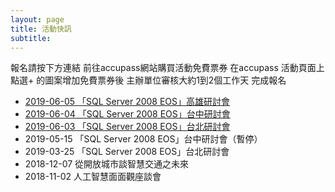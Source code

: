 ```yaml
---
layout: page
title: 活動快訊
subtitle: 
---
```

報名請按下方連結 前往accupass網站購買活動免費票券 
在accupass 活動頁面上 點選+ 的圖案增加免費票券後
主辦單位審核大約1到2個工作天 完成報名
* [2019-06-05 「SQL Server 2008 EOS」高雄研討會](https://www.accupass.com/event/1905071640312031361716)
* [2019-06-04 「SQL Server 2008 EOS」台中研討會](https://www.accupass.com/event/1905071640391603263889)
* [2019-06-03 「SQL Server 2008 EOS」台北研討會](https://www.accupass.com/event/1905071628052040255757)
* 2019-05-15 「SQL Server 2008 EOS」台中研討會（暫停）
* 2019-03-25 「SQL Server 2008 EOS」台北研討會
* 2018-12-07 從開放城市談智慧交通之未來
* 2018-11-02 人工智慧面面觀座談會
